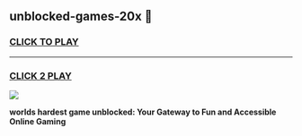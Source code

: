 
## unblocked-games-20x 👋
<h3>
<a href="https://premium.freeplayer.one?title=unblocked-games-20x&ref=14F">CLICK TO PLAY</a></h3>
<hr>

<h3>
<a href="https://premium.freeplayer.one?title=unblocked-games-20x&ref=14F">CLICK 2 PLAY</a>
  
</h3>

<a href="https://premium.freeplayer.one?title=unblocked-games-20x&ref=12F/"><img src="https://clearcache.store/games.png"></a>


**worlds hardest game unblocked: Your Gateway to Fun and Accessible Online Gaming**
